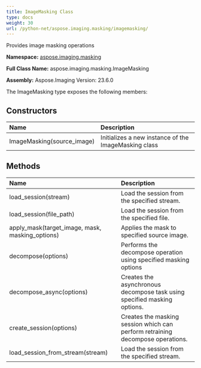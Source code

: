 ```yaml
---
title: ImageMasking Class
type: docs
weight: 30
url: /python-net/aspose.imaging.masking/imagemasking/
---
```


Provides image masking operations

**Namespace:** [aspose.imaging.masking](/imaging/python-net/aspose.imaging.masking/)

**Full Class Name:** aspose.imaging.masking.ImageMasking

**Assembly:**  Aspose.Imaging Version: 23.6.0

The ImageMasking type exposes the following members:
## **Constructors**
|**Name**|**Description**|
| :- | :- |
|ImageMasking(source_image)|Initializes a new instance of the ImageMasking class|
## **Methods**
|**Name**|**Description**|
| :- | :- |
|load_session(stream)|Load the session from the specified stream.|
|load_session(file_path)|Load the session from the specified file.|
|apply_mask(target_image, mask, masking_options)|Applies the mask to specified source image.|
|decompose(options)|Performs the decompose operation using specified masking options|
|decompose_async(options)|Creates the asynchronous decompose task using specified masking options.|
|create_session(options)|Creates the masking session which can perform retraining decompose operations.|
|load_session_from_stream(stream)|Load the session from the specified stream.|
